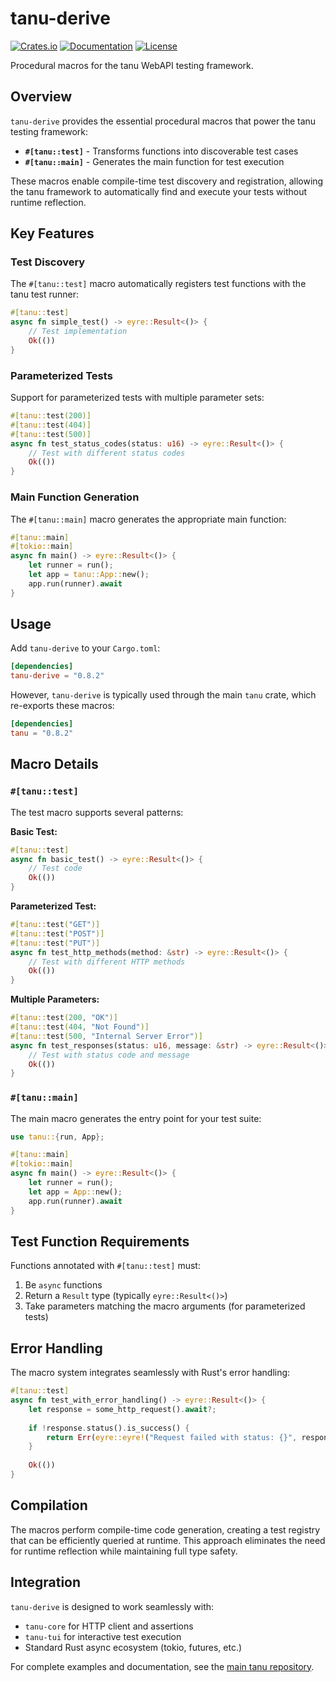 # tanu-derive

[![Crates.io](https://img.shields.io/crates/v/tanu-derive)](https://crates.io/crates/tanu-derive)
[![Documentation](https://docs.rs/tanu-derive/badge.svg)](https://docs.rs/tanu-derive)
[![License](https://img.shields.io/crates/l/tanu-derive)](https://github.com/tanu-rs/tanu/blob/main/LICENSE)

Procedural macros for the tanu WebAPI testing framework.

## Overview

`tanu-derive` provides the essential procedural macros that power the tanu testing framework:

- **`#[tanu::test]`** - Transforms functions into discoverable test cases
- **`#[tanu::main]`** - Generates the main function for test execution

These macros enable compile-time test discovery and registration, allowing the tanu framework to automatically find and execute your tests without runtime reflection.

## Key Features

### Test Discovery
The `#[tanu::test]` macro automatically registers test functions with the tanu test runner:

```rust
#[tanu::test]
async fn simple_test() -> eyre::Result<()> {
    // Test implementation
    Ok(())
}
```

### Parameterized Tests
Support for parameterized tests with multiple parameter sets:

```rust
#[tanu::test(200)]
#[tanu::test(404)]
#[tanu::test(500)]
async fn test_status_codes(status: u16) -> eyre::Result<()> {
    // Test with different status codes
    Ok(())
}
```

### Main Function Generation
The `#[tanu::main]` macro generates the appropriate main function:

```rust
#[tanu::main]
#[tokio::main]
async fn main() -> eyre::Result<()> {
    let runner = run();
    let app = tanu::App::new();
    app.run(runner).await
}
```

## Usage

Add `tanu-derive` to your `Cargo.toml`:

```toml
[dependencies]
tanu-derive = "0.8.2"
```

However, `tanu-derive` is typically used through the main `tanu` crate, which re-exports these macros:

```toml
[dependencies]
tanu = "0.8.2"
```

## Macro Details

### `#[tanu::test]`

The test macro supports several patterns:

**Basic Test:**
```rust
#[tanu::test]
async fn basic_test() -> eyre::Result<()> {
    // Test code
    Ok(())
}
```

**Parameterized Test:**
```rust
#[tanu::test("GET")]
#[tanu::test("POST")]
#[tanu::test("PUT")]
async fn test_http_methods(method: &str) -> eyre::Result<()> {
    // Test with different HTTP methods
    Ok(())
}
```

**Multiple Parameters:**
```rust
#[tanu::test(200, "OK")]
#[tanu::test(404, "Not Found")]
#[tanu::test(500, "Internal Server Error")]
async fn test_responses(status: u16, message: &str) -> eyre::Result<()> {
    // Test with status code and message
    Ok(())
}
```

### `#[tanu::main]`

The main macro generates the entry point for your test suite:

```rust
use tanu::{run, App};

#[tanu::main]
#[tokio::main]
async fn main() -> eyre::Result<()> {
    let runner = run();
    let app = App::new();
    app.run(runner).await
}
```

## Test Function Requirements

Functions annotated with `#[tanu::test]` must:

1. Be `async` functions
2. Return a `Result` type (typically `eyre::Result<()>`)
3. Take parameters matching the macro arguments (for parameterized tests)

## Error Handling

The macro system integrates seamlessly with Rust's error handling:

```rust
#[tanu::test]
async fn test_with_error_handling() -> eyre::Result<()> {
    let response = some_http_request().await?;
    
    if !response.status().is_success() {
        return Err(eyre::eyre!("Request failed with status: {}", response.status()));
    }
    
    Ok(())
}
```

## Compilation

The macros perform compile-time code generation, creating a test registry that can be efficiently queried at runtime. This approach eliminates the need for runtime reflection while maintaining full type safety.

## Integration

`tanu-derive` is designed to work seamlessly with:
- `tanu-core` for HTTP client and assertions
- `tanu-tui` for interactive test execution
- Standard Rust async ecosystem (tokio, futures, etc.)

For complete examples and documentation, see the [main tanu repository](https://github.com/tanu-rs/tanu).
